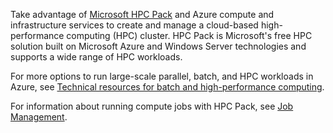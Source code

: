 Take advantage of [Microsoft HPC Pack](https://technet.microsoft.com/library/jj899572.aspx) and Azure compute and infrastructure services to create and manage a cloud-based high-performance computing (HPC) cluster. HPC Pack is Microsoft's free HPC solution built on Microsoft Azure and Windows Server technologies and supports a wide range of HPC workloads.

For more options to run large-scale parallel, batch, and HPC workloads in Azure, see [Technical resources for batch and high-performance computing](../articles/batch/big-compute-resources.md).

For information about running compute jobs with HPC Pack, see [Job Management](https://technet.microsoft.com/library/jj899585(v=ws.11).aspx).
